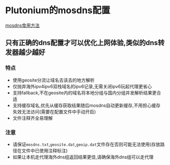 # Plutonium的mosdns配置
[mosdns食用方法](https://irine-sistiana.gitbook.io/mosdns-wiki/)
  
## 只有正确的dns配置才可以优化上网体验,类似的dns转发器越少越好
### 特点
- 使用geosite分流让域名去该去的地方解析
- 仅抛弃海外ipv4ipv6双栈域名的ipv6记录,无需关闭ipv6玩起代理更省心
- 支持fallback,不在geosite内的域名将本地分组与国内分组并发解析结果更合适
- 支持缓存域名,优先从缓存获取结果随后mosdns自动更新缓存,不用担心缓存失效无法访问(需要在配置文件中手动开启)
- 文件注释齐全易理解
### 注意
- 请保证`mosdns.txt`,`geosite.dat`,`geoip.dat`文件存在否则可能无法使用(存放路径在文件中已使用注释标注)
- 如果让本机走代理海外dns组返回结果更佳,请确保海外dns组可以走代理
